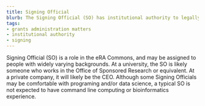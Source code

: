 ```yaml
---
title: Signing Official
blurb: The Signing Official (SO) has institutional authority to legally bind the institution in grants administration matters
tags:
- grants administration matters
- institutional authority
- signing
---
```

Signing Official (SO) is a role in the eRA Commons, and may be assigned to people with widely varying backgrounds. At a university, the SO is likely someone who works in the Office of Sponsored Research or equivalent. At a private company, it will likely be the CEO. Although some Signing Officials may be comfortable with programing and/or data science, a typical SO is not expected to have command line computing or bioinformatics experience.